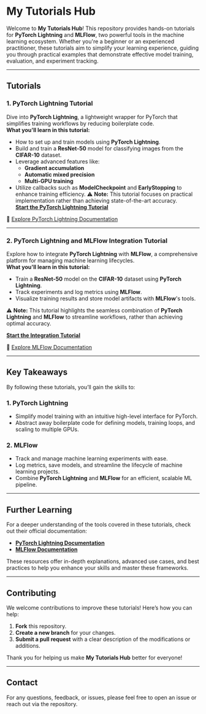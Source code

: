 # **My Tutorials Hub**  
Welcome to **My Tutorials Hub**! This repository provides hands-on tutorials for **PyTorch Lightning** and **MLFlow**, two powerful tools in the machine learning ecosystem. Whether you're a beginner or an experienced practitioner, these tutorials aim to simplify your learning experience, guiding you through practical examples that demonstrate effective model training, evaluation, and experiment tracking.

---

## **Tutorials**

### **1. PyTorch Lightning Tutorial**  
Dive into **PyTorch Lightning**, a lightweight wrapper for PyTorch that simplifies training workflows by reducing boilerplate code.  
**What you'll learn in this tutorial:**

- How to set up and train models using **PyTorch Lightning**.
- Build and train a **ResNet-50** model for classifying images from the **CIFAR-10** dataset.
- Leverage advanced features like:
  - **Gradient accumulation**  
  - **Automatic mixed precision**  
  - **Multi-GPU training**  
- Utilize callbacks such as **ModelCheckpoint** and **EarlyStopping** to enhance training efficiency.
⚠️ **Note:** This tutorial focuses on practical implementation rather than achieving state-of-the-art accuracy.  
[**Start the PyTorch Lightning Tutorial**](https://github.com/SAMortazavi/My-Tutorials-Hub/tree/master/Pytorch-Lightning-Tutorial)  

🔗 [Explore PyTorch Lightning Documentation](https://pytorch-lightning.readthedocs.io/)

---

### **2. PyTorch Lightning and MLFlow Integration Tutorial**  
Explore how to integrate **PyTorch Lightning** with **MLFlow**, a comprehensive platform for managing machine learning lifecycles.  
**What you'll learn in this tutorial:**

- Train a **ResNet-50** model on the **CIFAR-10** dataset using **PyTorch Lightning**.
- Track experiments and log metrics using **MLFlow**.
- Visualize training results and store model artifacts with **MLFlow**'s tools.  

⚠️ **Note:** This tutorial highlights the seamless combination of **PyTorch Lightning** and **MLFlow** to streamline workflows, rather than achieving optimal accuracy.

[**Start the Integration Tutorial**](https://github.com/SAMortazavi/My-Tutorials-Hub/tree/master/Lightning-and-MLFlow-Tutorial)  

🔗 [Explore MLFlow Documentation](https://mlflow.org/docs/latest/)

---

## **Key Takeaways**  

By following these tutorials, you’ll gain the skills to:  

### **1. PyTorch Lightning**  
- Simplify model training with an intuitive high-level interface for PyTorch.  
- Abstract away boilerplate code for defining models, training loops, and scaling to multiple GPUs.  

### **2. MLFlow**  
- Track and manage machine learning experiments with ease.  
- Log metrics, save models, and streamline the lifecycle of machine learning projects.  
- Combine **PyTorch Lightning** and **MLFlow** for an efficient, scalable ML pipeline.  

---

## **Further Learning**

For a deeper understanding of the tools covered in these tutorials, check out their official documentation:  

- **[PyTorch Lightning Documentation](https://pytorch-lightning.readthedocs.io/)**  
- **[MLFlow Documentation](https://mlflow.org/docs/latest/)**  

These resources offer in-depth explanations, advanced use cases, and best practices to help you enhance your skills and master these frameworks.

---

## **Contributing**  

We welcome contributions to improve these tutorials! Here’s how you can help:  

1. **Fork** this repository.  
2. **Create a new branch** for your changes.  
3. **Submit a pull request** with a clear description of the modifications or additions.  

Thank you for helping us make **My Tutorials Hub** better for everyone!  

---

## **Contact**  

For any questions, feedback, or issues, please feel free to open an issue or reach out via the repository.
